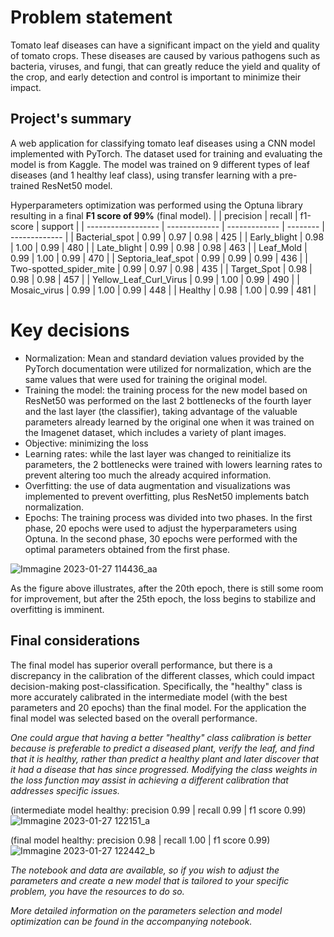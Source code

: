 # Problem statement
Tomato leaf diseases can have a significant impact on the yield and quality of tomato crops. 
These diseases are caused by various pathogens such as bacteria, viruses, and fungi, 
that can greatly reduce the yield and quality of the crop, and early detection and control is important to minimize their impact.

## Project's summary

A web application for classifying tomato leaf diseases using a CNN model implemented with PyTorch.
The dataset used for training and evaluating the model is from Kaggle.
The model was trained on 9 different types of leaf diseases (and 1 healthy leaf class), using transfer learning with a pre-trained ResNet50 model. 

Hyperparameters optimization was performed using the Optuna library resulting in a final **F1 score of 99%** (final model). 
|                                  | precision     | recall        | f1-score |  support      |
| ------------------               | ------------- | ------------- | -------- | ------------- |
| Bacterial_spot                   | 0.99          | 0.97          | 0.98     | 425           |
| Early_blight                     | 0.98          | 1.00          | 0.99     | 480           |
| Late_blight                      | 0.99          | 0.98          | 0.98     | 463           |
| Leaf_Mold                        | 0.99          | 1.00          | 0.99     | 470           |
| Septoria_leaf_spot               | 0.99          | 0.99          | 0.99     | 436           |
| Two-spotted_spider_mite          | 0.99          | 0.97          | 0.98     | 435           |
| Target_Spot                      | 0.98          | 0.98          | 0.98     | 457           |
| Yellow_Leaf_Curl_Virus           | 0.99          | 1.00          | 0.99     | 490           |
| Mosaic_virus                     | 0.99          | 1.00          | 0.99     | 448           |
| Healthy                          | 0.98          | 1.00          | 0.99     | 481           |


# Key decisions
* Normalization: Mean and standard deviation values provided by the PyTorch documentation were utilized for normalization, which are the same values that were used for training the original model.
* Training the model: the training process for the new model based on ResNet50 was performed on the last 2 bottlenecks of the fourth layer and the last layer (the classifier), taking advantage of the valuable parameters already learned by the original one when it was trained on the Imagenet dataset, which includes a variety of plant images.
* Objective: minimizing the loss
* Learning rates: while the last layer was changed to reinitialize its parameters, the 2 bottlenecks were trained with lowers learning rates to prevent altering too much the already acquired information.
* Overfitting: the use of data augmentation and visualizations was implemented to prevent overfitting, plus ResNet50 implements batch normalization. 
* Epochs: The training process was divided into two phases. In the first phase, 20 epochs were used to adjust the hyperparameters using Optuna. In the second phase, 30 epochs were performed with the optimal parameters obtained from the first phase.

![Immagine 2023-01-27 114436_aa](https://user-images.githubusercontent.com/105851039/215067687-872757d2-6f3d-4c93-ad55-e9d74cee796f.png)

As the figure above illustrates, after the 20th epoch, there is still some room for improvement, but after the 25th epoch, the loss begins to stabilize and overfitting is imminent.

## Final considerations
The final model has superior overall performance, but there is a discrepancy in the calibration of the different classes, which could impact decision-making post-classification. Specifically, the "healthy" class is more accurately calibrated in the intermediate model (with the best parameters and 20 epochs) than the final model. 
For the application the final model was selected based on the overall performance. 

*One could argue that having a better "healthy" class calibration is better because is preferable to predict a diseased plant, verify the leaf,*
*and find that it is healthy, rather than predict a healthy plant and later discover that it had a disease that has since progressed. Modifying*
*the class weights in the loss function may assist in achieving a different calibration that addresses specific issues.*

(intermediate model healthy: precision 0.99 | recall 0.99 | f1 score 0.99)
![Immagine 2023-01-27 122151_a](https://user-images.githubusercontent.com/105851039/215074675-3f52cedc-16bd-4938-96a7-627f7ead7f3a.png)

(final model healthy: precision 0.98 | recall 1.00 | f1 score 0.99)
![Immagine 2023-01-27 122442_b](https://user-images.githubusercontent.com/105851039/215075068-4b8606c6-84a9-420a-958e-4ca9a4b9228b.png)


*The notebook and data are available, so if you wish to adjust the parameters and create a new model that is tailored to your specific problem, you have the resources to do so.*

*More detailed information on the parameters selection and model optimization can be found in the accompanying notebook.* 
